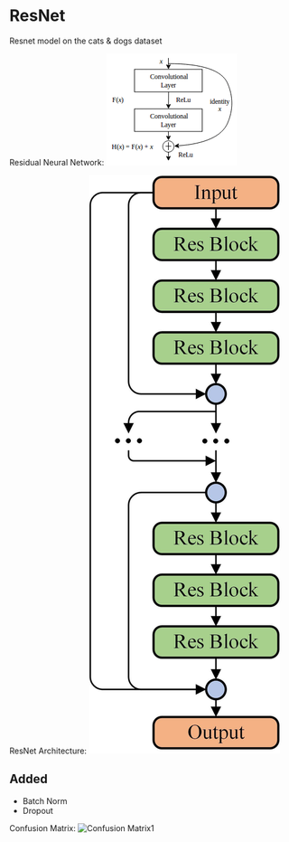 # ResNet
Resnet model on the cats &amp; dogs dataset

Residual Neural Network:
![Residual Block][RC]

[RC]: https://github.com/TensorFlow-ML-Architectures/ResNet/raw/main/residual-block.png "Residual Block"

ResNet Architecture:
![ResNet Architecture][RC2]

[RC2]: https://github.com/TensorFlow-ML-Architectures/ResNet/raw/main/resnet-concept.jpeg "ResNet Architecture"

## Added
* Batch Norm
* Dropout

Confusion Matrix:
![Confusion Matrix1][CM]

[CM]: https://github.com/TensorFlow-ML-Architectures/ResNet/raw/main/confusion_matrix.png "Confusion Matrix"